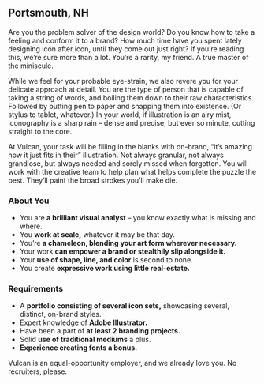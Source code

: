 ## Portsmouth, NH

Are you the problem solver of the design world? Do you know how to take a
feeling and conform it to a brand? How much time have you spent lately
designing icon after icon, until they come out just right? If you’re
reading this, we’re sure more than a lot. You’re a rarity, my friend. A
true master of the miniscule.

While we feel for your probable eye-strain, we also revere you for your
delicate approach at detail. You are the type of person that is capable
of taking a string of words, and boiling them down to their raw
characteristics. Followed by putting pen to paper and snapping them into
existence. (Or stylus to tablet, whatever.) In your world, if illustration
is an airy mist, iconography is a sharp rain – dense and precise, but
ever so minute, cutting straight to the core.

At Vulcan, your task will be filling in the blanks with on-brand, “it’s
amazing how it just fits in their” illustration. Not always granular, not
always grandiose, but always needed and sorely missed when forgotten. You
will work with the creative team to help plan what helps complete the
puzzle the best. They’ll paint the broad strokes you’ll make die.


### About You

* You are **a brilliant visual analyst** – you know exactly what is
  missing and where.
* You **work at scale,** whatever it may be that day.
* You’re **a chameleon, blending your art form wherever necessary.**
* Your work **can empower a brand or stealthily slip alongside it.**
* Your **use of shape, line, and color** is second to none.
* You create **expressive work using little real-estate.**

### Requirements

* A **portfolio consisting of several icon sets,** showcasing several,
  distinct, on-brand styles.
* Expert knowledge of **Adobe Illustrator.**
* Have been a part of **at least 2 branding projects.**
* Solid **use of traditional mediums** a plus.
* **Experience creating fonts a bonus.**


Vulcan is an equal-opportunity employer, and we already love you.
No recruiters, please.
